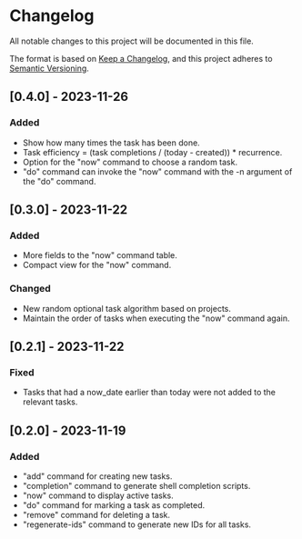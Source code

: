 # Changelog

All notable changes to this project will be documented in this file.

The format is based on [Keep a Changelog](https://keepachangelog.com/en/1.0.0/),
and this project adheres to [Semantic Versioning](https://semver.org/spec/v2.0.0.html).

## [0.4.0] - 2023-11-26

### Added

- Show how many times the task has been done.
- Task efficiency = (task completions / (today - created)) * recurrence.
- Option for the "now" command to choose a random task.
- "do" command can invoke the "now" command with the -n argument of the "do" command.

## [0.3.0] - 2023-11-22

### Added

- More fields to the "now" command table.
- Compact view for the "now" command.

### Changed

- New random optional task algorithm based on projects.
- Maintain the order of tasks when executing the "now" command again.

## [0.2.1] - 2023-11-22

### Fixed

- Tasks that had a now_date earlier than today were not added to the relevant tasks.

## [0.2.0] - 2023-11-19

### Added

- "add" command for creating new tasks.
- "completion" command to generate shell completion scripts.
- "now" command to display active tasks.
- "do" command for marking a task as completed.
- "remove" command for deleting a task.
- "regenerate-ids" command to generate new IDs for all tasks.
